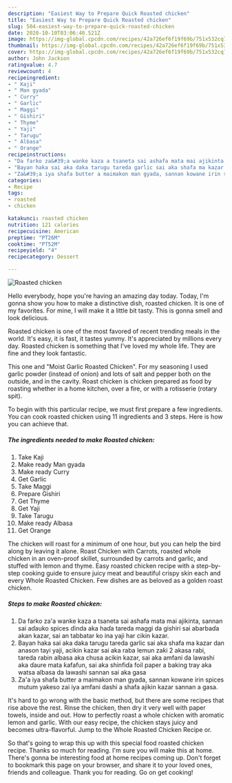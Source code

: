 ```yaml
---
description: "Easiest Way to Prepare Quick Roasted chicken"
title: "Easiest Way to Prepare Quick Roasted chicken"
slug: 504-easiest-way-to-prepare-quick-roasted-chicken
date: 2020-10-10T03:06:40.521Z
image: https://img-global.cpcdn.com/recipes/42a726ef6f19f69b/751x532cq70/roasted-chicken-recipe-main-photo.jpg
thumbnail: https://img-global.cpcdn.com/recipes/42a726ef6f19f69b/751x532cq70/roasted-chicken-recipe-main-photo.jpg
cover: https://img-global.cpcdn.com/recipes/42a726ef6f19f69b/751x532cq70/roasted-chicken-recipe-main-photo.jpg
author: John Jackson
ratingvalue: 4.7
reviewcount: 4
recipeingredient:
- " Kaji"
- " Man gyada"
- " Curry"
- " Garlic"
- " Maggi"
- " Gishiri"
- " Thyme"
- " Yaji"
- " Tarugu"
- " Albasa"
- " Orange"
recipeinstructions:
- "Da farko za&#39;a wanke kaza a tsaneta sai ashafa mata mai ajikinta, sannan sai aɗauko spices ɗinda aka haɗa tareda maggi da gishiri sai abarbaɗa akan kazar, sai an tabbatar ko ina yaji har cikin kazar."
- "Bayan haka sai aka daka tarugu tareda garlic sai aka shafa ma kazar dan anason tayi yaji, acikin kazar sai aka raba lemun zaƙi 2 akasa rabi, tareda rabin albasa aka chusa acikin kazar, sai aka amfani da lawashi aka ɗaure mata ƙafafun, sai aka shinfiɗa foil paper a baking tray aka watsa albasa da lawashi sannan sai aka gasa"
- "Za&#39;a iya shafa butter a maimakon man gyada, sannan kowane irin spices mutum yakeso zai iya amfani dashi a shafa ajikin kazar sannan a gasa."
categories:
- Recipe
tags:
- roasted
- chicken

katakunci: roasted chicken 
nutrition: 121 calories
recipecuisine: American
preptime: "PT26M"
cooktime: "PT52M"
recipeyield: "4"
recipecategory: Dessert

---
```



![Roasted chicken](https://img-global.cpcdn.com/recipes/42a726ef6f19f69b/751x532cq70/roasted-chicken-recipe-main-photo.jpg)

Hello everybody, hope you're having an amazing day today. Today, I'm gonna show you how to make a distinctive dish, roasted chicken. It is one of my favorites. For mine, I will make it a little bit tasty. This is gonna smell and look delicious.

Roasted chicken is one of the most favored of recent trending meals in the world. It's easy, it is fast, it tastes yummy. It's appreciated by millions every day. Roasted chicken is something that I've loved my whole life. They are fine and they look fantastic.

This one and &#34;Moist Garlic Roasted Chicken&#34;. For my seasoning I used garlic powder (instead of onion) and lots of salt and pepper both on the outside, and in the cavity. Roast chicken is chicken prepared as food by roasting whether in a home kitchen, over a fire, or with a rotisserie (rotary spit).


To begin with this particular recipe, we must first prepare a few ingredients. You can cook roasted chicken using 11 ingredients and 3 steps. Here is how you can achieve that.

<!--inarticleads1-->

##### The ingredients needed to make Roasted chicken:

1. Take  Kaji
1. Make ready  Man gyada
1. Make ready  Curry
1. Get  Garlic
1. Take  Maggi
1. Prepare  Gishiri
1. Get  Thyme
1. Get  Yaji
1. Take  Tarugu
1. Make ready  Albasa
1. Get  Orange


The chicken will roast for a minimum of one hour, but you can help the bird along by leaving it alone. Roast Chicken with Carrots, roasted whole chicken in an oven-proof skillet, surrounded by carrots and garlic, and stuffed with lemon and thyme. Easy roasted chicken recipe with a step-by-step cooking guide to ensure juicy meat and beautiful crispy skin each and every Whole Roasted Chicken. Few dishes are as beloved as a golden roast chicken. 

<!--inarticleads2-->

##### Steps to make Roasted chicken:

1. Da farko za&#39;a wanke kaza a tsaneta sai ashafa mata mai ajikinta, sannan sai aɗauko spices ɗinda aka haɗa tareda maggi da gishiri sai abarbaɗa akan kazar, sai an tabbatar ko ina yaji har cikin kazar.
1. Bayan haka sai aka daka tarugu tareda garlic sai aka shafa ma kazar dan anason tayi yaji, acikin kazar sai aka raba lemun zaƙi 2 akasa rabi, tareda rabin albasa aka chusa acikin kazar, sai aka amfani da lawashi aka ɗaure mata ƙafafun, sai aka shinfiɗa foil paper a baking tray aka watsa albasa da lawashi sannan sai aka gasa
1. Za&#39;a iya shafa butter a maimakon man gyada, sannan kowane irin spices mutum yakeso zai iya amfani dashi a shafa ajikin kazar sannan a gasa.


It&#39;s hard to go wrong with the basic method, but there are some recipes that rise above the rest. Rinse the chicken, then dry it very well with paper towels, inside and out. How to perfectly roast a whole chicken with aromatic lemon and garlic. With our easy recipe, the chicken stays juicy and becomes ultra-flavorful. Jump to the Whole Roasted Chicken Recipe or. 

So that's going to wrap this up with this special food roasted chicken recipe. Thanks so much for reading. I'm sure you will make this at home. There's gonna be interesting food at home recipes coming up. Don't forget to bookmark this page on your browser, and share it to your loved ones, friends and colleague. Thank you for reading. Go on get cooking!
